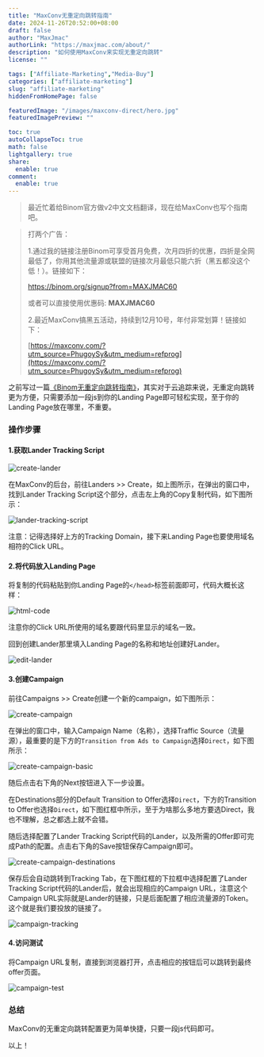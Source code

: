 ```yaml
---
title: "MaxConv无重定向跳转指南"
date: 2024-11-26T20:52:00+08:00
draft: false
author: "MaxJmac"
authorLink: "https://maxjmac.com/about/"
description: "如何使用MaxConv来实现无重定向跳转"
license: ""

tags: ["Affiliate-Marketing","Media-Buy"]
categories: ["affiliate-marketing"]
slug: "affiliate-marketing"
hiddenFromHomePage: false

featuredImage: "/images/maxconv-direct/hero.jpg"
featuredImagePreview: ""

toc: true
autoCollapseToc: true
math: false
lightgallery: true
share:
  enable: true
comment:
  enable: true
---
```


> 最近忙着给Binom官方做v2中文文档翻译，现在给MaxConv也写个指南吧。

> 打两个广告：
>
> 1.通过我的链接注册Binom可享受首月免费，次月四折的优惠，四折是全网最低了，你用其他流量源或联盟的链接次月最低只能六折（黑五都没这个低！）。链接如下：
>
> https://binom.org/signup?from=MAXJMAC60
>
> 或者可以直接使用优惠码: **MAXJMAC60**
>
> 2.最近MaxConv搞黑五活动，持续到12月10号，年付非常划算！链接如下：
>
> [https://maxconv.com/?utm_source=PhugoySy&utm_medium=refprog](https://maxconv.com/?utm_source=PhugoySy&utm_medium=refprog)

之前写过一篇[《Binom无重定向跳转指南》](https://maxjmac.com/affiliate-marketing/binom-no-redirect/)，其实对于云追踪来说，无重定向跳转更为方便，只需要添加一段js到你的Landing Page即可轻松实现，至于你的Landing Page放在哪里，不重要。

### 操作步骤

#### 1.获取Lander Tracking Script

![create-lander](/images/maxconv-direct/create-lander.png)

在MaxConv的后台，前往Landers >> Create，如上图所示，在弹出的窗口中，找到Lander Tracking Script这个部分，点击左上角的Copy复制代码，如下图所示：

![lander-tracking-script](/images/maxconv-direct/lander-tracking-script.png)

注意：记得选择好上方的Tracking Domain，接下来Landing Page也要使用域名相符的Click URL。

#### 2.将代码放入Landing Page

将复制的代码粘贴到你Landing Page的`</head>`标签前面即可，代码大概长这样：

![html-code](/images/maxconv-direct/html-code.png)

注意你的Click URL所使用的域名要跟代码里显示的域名一致。

回到创建Lander那里填入Landing Page的名称和地址创建好Lander。

![edit-lander](/images/maxconv-direct/edit-lander.png)

#### 3.创建Campaign

前往Campaigns >> Create创建一个新的campaign，如下图所示：

![create-campaign](/images/maxconv-direct/create-campaign.png)

在弹出的窗口中，输入Campaign Name（名称），选择Traffic Source（流量源），最重要的是下方的`Transition from Ads to Campaign`选择`Direct`，如下图所示：

![create-campaign-basic](/images/maxconv-direct/create-campaign-basic.png)

随后点击右下角的Next按钮进入下一步设置。

在Destinations部分的Default Transition to Offer选择`Direct`，下方的Transition to Offer也选择`Direct`，如下图红框中所示，至于为啥那么多地方要选Direct，我也不理解，总之都选上就不会错。

随后选择配置了Lander Tracking Script代码的Lander，以及所需的Offer即可完成Path的配置。点击右下角的Save按钮保存Campaign即可。

![create-campaign-destinations](/images/maxconv-direct/create-campaign-destinations.png)

保存后会自动跳转到Tracking Tab，在下图红框的下拉框中选择配置了Lander Tracking Script代码的Lander后，就会出现相应的Campaign URL，注意这个Campaign URL实际就是Lander的链接，只是后面配置了相应流量源的Token。这个就是我们要投放的链接了。

![campaign-tracking](/images/maxconv-direct/campaign-tracking.png)

#### 4.访问测试

将Campaign URL复制，直接到浏览器打开，点击相应的按钮后可以跳转到最终offer页面。

![campaign-test](/images/maxconv-direct/campaign-test.png)

### 总结

MaxConv的无重定向跳转配置更为简单快捷，只要一段js代码即可。

以上！
